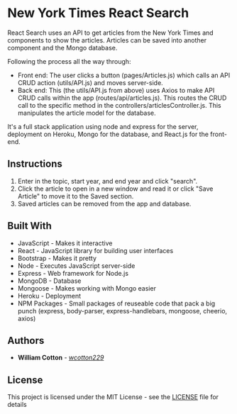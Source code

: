 # New York Times React Search
React Search uses an API to get articles from the New York Times and components to show the articles. Articles can be saved into another component and the Mongo database.

Following the process all the way through:

* Front end: The user clicks a button (pages/Articles.js) which calls an API CRUD action (utils/API.js) and moves server-side.
* Back end: This (the utils/API.js from above) uses Axios to make API CRUD calls within the app (routes/api/articles.js). This routes the CRUD call to the specific method in the controllers/articlesController.js. This manipulates the article model for the database.

It's a full stack application using node and express for the server, deployment on Heroku, Mongo for the database, and React.js for the front-end.

## Instructions

1. Enter in the topic, start year, and end year and click "search".
2. Click the article to open in a new window and read it or click "Save Article" to move it to the Saved section.
3. Saved articles can be removed from the app and database.

## Built With

* JavaScript - Makes it interactive
* React - JavaScript library for building user interfaces
* Bootstrap - Makes it pretty
* Node - Executes JavaScript server-side
* Express - Web framework for Node.js
* MongoDB - Database
* Mongoose - Makes working with Mongo easier
* Heroku - Deployment
* NPM Packages - Small packages of reuseable code that pack a big punch (express, body-parser, express-handlebars, mongoose, cheerio, axios)

## Authors

* **William Cotton** - *[wcotton229](https://github.com/wcotton229)*

## License

This project is licensed under the MIT License - see the [LICENSE](https://opensource.org/osd) file for details
